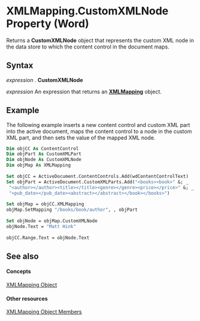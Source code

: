
# XMLMapping.CustomXMLNode Property (Word)

Returns a  **CustomXMLNode** object that represents the custom XML node in the data store to which the content control in the document maps.


## Syntax

 _expression_ . **CustomXMLNode**

 _expression_ An expression that returns an **[XMLMapping](cf76802b-f93d-0f3b-4936-ca357a7d7ff8.md)** object.


## Example

The following example inserts a new content control and custom XML part into the active document, maps the content control to a node in the custom XML part, and then sets the value of the mapped XML node.


```vb
Dim objCC As ContentControl 
Dim objPart As CustomXMLPart 
Dim objNode As CustomXMLNode 
Dim objMap As XMLMapping 
 
Set objCC = ActiveDocument.ContentControls.Add(wdContentControlText) 
Set objPart = ActiveDocument.CustomXMLParts.Add("<books><book>" &; _ 
 "<author></author><title></title><genre></genre><price></price>" &; _ 
 "<pub_date></pub_date><abstract></abstract></book></books>") 
 
Set objMap = objCC.XMLMapping 
objMap.SetMapping "/books/book/author", , objPart 
 
Set objNode = objMap.CustomXMLNode 
objNode.Text = "Matt Hink" 
 
objCC.Range.Text = objNode.Text
```


## See also


#### Concepts


[XMLMapping Object](cf76802b-f93d-0f3b-4936-ca357a7d7ff8.md)
#### Other resources


[XMLMapping Object Members](8fb27e7a-1d02-4754-87ca-f117cc67cdff.md)
